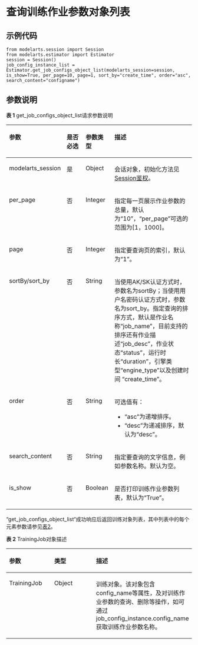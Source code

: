 # 查询训练作业参数对象列表<a name="modelarts_04_0175"></a>

## 示例代码<a name="zh-cn_topic_0170904402_section35881040102516"></a>

```
from modelarts.session import Session
from modelarts.estimator import Estimator
session = Session()
job_config_instance_list = Estimator.get_job_configs_object_list(modelarts_session=session, is_show=True, per_page=10, page=1, sort_by="create_time", order="asc", search_content="configname")
```

## 参数说明<a name="zh-cn_topic_0170904402_section0599140112517"></a>

**表 1**  get\_job\_configs\_object\_list请求参数说明

<a name="zh-cn_topic_0170904402_table160254042515"></a>
<table><thead align="left"><tr id="zh-cn_topic_0170904402_row141641202511"><th class="cellrowborder" valign="top" width="21.637836216378364%" id="mcps1.2.5.1.1"><p id="zh-cn_topic_0170904402_p11941182519"><a name="zh-cn_topic_0170904402_p11941182519"></a><a name="zh-cn_topic_0170904402_p11941182519"></a>参数</p>
</th>
<th class="cellrowborder" valign="top" width="13.518648135186481%" id="mcps1.2.5.1.2"><p id="zh-cn_topic_0170904402_p186297590913"><a name="zh-cn_topic_0170904402_p186297590913"></a><a name="zh-cn_topic_0170904402_p186297590913"></a>是否必选</p>
</th>
<th class="cellrowborder" valign="top" width="15.718428157184283%" id="mcps1.2.5.1.3"><p id="zh-cn_topic_0170904402_p611141142510"><a name="zh-cn_topic_0170904402_p611141142510"></a><a name="zh-cn_topic_0170904402_p611141142510"></a>参数类型</p>
</th>
<th class="cellrowborder" valign="top" width="49.12508749125088%" id="mcps1.2.5.1.4"><p id="zh-cn_topic_0170904402_p917419250"><a name="zh-cn_topic_0170904402_p917419250"></a><a name="zh-cn_topic_0170904402_p917419250"></a>描述</p>
</th>
</tr>
</thead>
<tbody><tr id="zh-cn_topic_0170904402_row811541192518"><td class="cellrowborder" valign="top" width="21.637836216378364%" headers="mcps1.2.5.1.1 "><p id="zh-cn_topic_0170904402_p6891421842"><a name="zh-cn_topic_0170904402_p6891421842"></a><a name="zh-cn_topic_0170904402_p6891421842"></a>modelarts_session</p>
</td>
<td class="cellrowborder" valign="top" width="13.518648135186481%" headers="mcps1.2.5.1.2 "><p id="zh-cn_topic_0170904402_p68972047"><a name="zh-cn_topic_0170904402_p68972047"></a><a name="zh-cn_topic_0170904402_p68972047"></a>是</p>
</td>
<td class="cellrowborder" valign="top" width="15.718428157184283%" headers="mcps1.2.5.1.3 "><p id="zh-cn_topic_0170904402_p158912219419"><a name="zh-cn_topic_0170904402_p158912219419"></a><a name="zh-cn_topic_0170904402_p158912219419"></a>Object</p>
</td>
<td class="cellrowborder" valign="top" width="49.12508749125088%" headers="mcps1.2.5.1.4 "><p id="zh-cn_topic_0170904402_p1689152543"><a name="zh-cn_topic_0170904402_p1689152543"></a><a name="zh-cn_topic_0170904402_p1689152543"></a>会话对象，初始化方法见<a href="Session鉴权概述.md">Session鉴权</a>。</p>
</td>
</tr>
<tr id="zh-cn_topic_0170904402_row16195453115"><td class="cellrowborder" valign="top" width="21.637836216378364%" headers="mcps1.2.5.1.1 "><p id="zh-cn_topic_0170904402_p685762812445"><a name="zh-cn_topic_0170904402_p685762812445"></a><a name="zh-cn_topic_0170904402_p685762812445"></a>per_page</p>
</td>
<td class="cellrowborder" valign="top" width="13.518648135186481%" headers="mcps1.2.5.1.2 "><p id="zh-cn_topic_0170904402_p1585762812442"><a name="zh-cn_topic_0170904402_p1585762812442"></a><a name="zh-cn_topic_0170904402_p1585762812442"></a>否</p>
</td>
<td class="cellrowborder" valign="top" width="15.718428157184283%" headers="mcps1.2.5.1.3 "><p id="zh-cn_topic_0170904402_p10857528154416"><a name="zh-cn_topic_0170904402_p10857528154416"></a><a name="zh-cn_topic_0170904402_p10857528154416"></a>Integer</p>
</td>
<td class="cellrowborder" valign="top" width="49.12508749125088%" headers="mcps1.2.5.1.4 "><p id="zh-cn_topic_0170904402_p9857202812442"><a name="zh-cn_topic_0170904402_p9857202812442"></a><a name="zh-cn_topic_0170904402_p9857202812442"></a>指定每一页展示作业参数的总量，默认为<span class="parmname" id="parmname12111174310571"><a name="parmname12111174310571"></a><a name="parmname12111174310571"></a>“10”</span>，<span class="parmvalue" id="zh-cn_topic_0170904402_parmvalue4264192562810"><a name="zh-cn_topic_0170904402_parmvalue4264192562810"></a><a name="zh-cn_topic_0170904402_parmvalue4264192562810"></a>“per_page”</span>可选的范围为[1，1000]。</p>
</td>
</tr>
<tr id="zh-cn_topic_0170904402_row07900451112"><td class="cellrowborder" valign="top" width="21.637836216378364%" headers="mcps1.2.5.1.1 "><p id="zh-cn_topic_0170904402_p1785762812442"><a name="zh-cn_topic_0170904402_p1785762812442"></a><a name="zh-cn_topic_0170904402_p1785762812442"></a>page</p>
</td>
<td class="cellrowborder" valign="top" width="13.518648135186481%" headers="mcps1.2.5.1.2 "><p id="zh-cn_topic_0170904402_p685712810442"><a name="zh-cn_topic_0170904402_p685712810442"></a><a name="zh-cn_topic_0170904402_p685712810442"></a>否</p>
</td>
<td class="cellrowborder" valign="top" width="15.718428157184283%" headers="mcps1.2.5.1.3 "><p id="zh-cn_topic_0170904402_p13857128134410"><a name="zh-cn_topic_0170904402_p13857128134410"></a><a name="zh-cn_topic_0170904402_p13857128134410"></a>Integer</p>
</td>
<td class="cellrowborder" valign="top" width="49.12508749125088%" headers="mcps1.2.5.1.4 "><p id="zh-cn_topic_0170904402_p1085717285447"><a name="zh-cn_topic_0170904402_p1085717285447"></a><a name="zh-cn_topic_0170904402_p1085717285447"></a>指定要查询页的索引，默认为<span class="parmname" id="parmname162371646165711"><a name="parmname162371646165711"></a><a name="parmname162371646165711"></a>“1”</span>。</p>
</td>
</tr>
<tr id="zh-cn_topic_0170904402_row116444671117"><td class="cellrowborder" valign="top" width="21.637836216378364%" headers="mcps1.2.5.1.1 "><p id="zh-cn_topic_0170904402_p5857112819448"><a name="zh-cn_topic_0170904402_p5857112819448"></a><a name="zh-cn_topic_0170904402_p5857112819448"></a>sortBy/sort_by</p>
</td>
<td class="cellrowborder" valign="top" width="13.518648135186481%" headers="mcps1.2.5.1.2 "><p id="zh-cn_topic_0170904402_p19857152817443"><a name="zh-cn_topic_0170904402_p19857152817443"></a><a name="zh-cn_topic_0170904402_p19857152817443"></a>否</p>
</td>
<td class="cellrowborder" valign="top" width="15.718428157184283%" headers="mcps1.2.5.1.3 "><p id="zh-cn_topic_0170904402_p68573282448"><a name="zh-cn_topic_0170904402_p68573282448"></a><a name="zh-cn_topic_0170904402_p68573282448"></a>String</p>
</td>
<td class="cellrowborder" valign="top" width="49.12508749125088%" headers="mcps1.2.5.1.4 "><p id="zh-cn_topic_0170904402_p17530232175418"><a name="zh-cn_topic_0170904402_p17530232175418"></a><a name="zh-cn_topic_0170904402_p17530232175418"></a>当使用AK/SK认证方式时，参数名为sortBy；当使用用户名密码认证方式时，参数名为sort_by。指定查询的排序方式，默认是作业名称<span class="parmvalue" id="zh-cn_topic_0170904402_parmvalue072385112110"><a name="zh-cn_topic_0170904402_parmvalue072385112110"></a><a name="zh-cn_topic_0170904402_parmvalue072385112110"></a>“job_name”</span>，目前支持的排序还有作业描述<span class="parmvalue" id="zh-cn_topic_0170904402_parmvalue2035833872119"><a name="zh-cn_topic_0170904402_parmvalue2035833872119"></a><a name="zh-cn_topic_0170904402_parmvalue2035833872119"></a>“job_desc”</span>，作业状态<span class="parmvalue" id="zh-cn_topic_0170904402_parmvalue103787119232"><a name="zh-cn_topic_0170904402_parmvalue103787119232"></a><a name="zh-cn_topic_0170904402_parmvalue103787119232"></a>“status”</span>，运行时长<span class="parmvalue" id="zh-cn_topic_0170904402_parmvalue08891037233"><a name="zh-cn_topic_0170904402_parmvalue08891037233"></a><a name="zh-cn_topic_0170904402_parmvalue08891037233"></a>“duration”</span>，引擎类型<span class="parmvalue" id="zh-cn_topic_0170904402_parmvalue1325515692210"><a name="zh-cn_topic_0170904402_parmvalue1325515692210"></a><a name="zh-cn_topic_0170904402_parmvalue1325515692210"></a>“engine_type”</span>以及创建时间&nbsp;<span class="parmvalue" id="zh-cn_topic_0170904402_parmvalue15946316182318"><a name="zh-cn_topic_0170904402_parmvalue15946316182318"></a><a name="zh-cn_topic_0170904402_parmvalue15946316182318"></a>“create_time”</span>。</p>
</td>
</tr>
<tr id="zh-cn_topic_0170904402_row02401646131113"><td class="cellrowborder" valign="top" width="21.637836216378364%" headers="mcps1.2.5.1.1 "><p id="zh-cn_topic_0170904402_p4857428104419"><a name="zh-cn_topic_0170904402_p4857428104419"></a><a name="zh-cn_topic_0170904402_p4857428104419"></a>order</p>
</td>
<td class="cellrowborder" valign="top" width="13.518648135186481%" headers="mcps1.2.5.1.2 "><p id="zh-cn_topic_0170904402_p1785712287447"><a name="zh-cn_topic_0170904402_p1785712287447"></a><a name="zh-cn_topic_0170904402_p1785712287447"></a>否</p>
</td>
<td class="cellrowborder" valign="top" width="15.718428157184283%" headers="mcps1.2.5.1.3 "><p id="zh-cn_topic_0170904402_p9857142824415"><a name="zh-cn_topic_0170904402_p9857142824415"></a><a name="zh-cn_topic_0170904402_p9857142824415"></a>String</p>
</td>
<td class="cellrowborder" valign="top" width="49.12508749125088%" headers="mcps1.2.5.1.4 "><p id="zh-cn_topic_0170904402_p1385819280441"><a name="zh-cn_topic_0170904402_p1385819280441"></a><a name="zh-cn_topic_0170904402_p1385819280441"></a>可选值有：</p>
<a name="zh-cn_topic_0170904402_ul11858152894418"></a><a name="zh-cn_topic_0170904402_ul11858152894418"></a><ul id="zh-cn_topic_0170904402_ul11858152894418"><li><span class="parmvalue" id="parmvalue1948495410571"><a name="parmvalue1948495410571"></a><a name="parmvalue1948495410571"></a>“asc”</span>为递增排序。</li><li><span class="parmvalue" id="parmvalue3873155916573"><a name="parmvalue3873155916573"></a><a name="parmvalue3873155916573"></a>“desc”</span>为递减排序，默认为“desc”。</li></ul>
</td>
</tr>
<tr id="zh-cn_topic_0170904402_row204121046151111"><td class="cellrowborder" valign="top" width="21.637836216378364%" headers="mcps1.2.5.1.1 "><p id="zh-cn_topic_0170904402_p1885832812448"><a name="zh-cn_topic_0170904402_p1885832812448"></a><a name="zh-cn_topic_0170904402_p1885832812448"></a>search_content</p>
</td>
<td class="cellrowborder" valign="top" width="13.518648135186481%" headers="mcps1.2.5.1.2 "><p id="zh-cn_topic_0170904402_p685812819445"><a name="zh-cn_topic_0170904402_p685812819445"></a><a name="zh-cn_topic_0170904402_p685812819445"></a>否</p>
</td>
<td class="cellrowborder" valign="top" width="15.718428157184283%" headers="mcps1.2.5.1.3 "><p id="zh-cn_topic_0170904402_p18581428184418"><a name="zh-cn_topic_0170904402_p18581428184418"></a><a name="zh-cn_topic_0170904402_p18581428184418"></a>String</p>
</td>
<td class="cellrowborder" valign="top" width="49.12508749125088%" headers="mcps1.2.5.1.4 "><p id="zh-cn_topic_0170904402_p138583282447"><a name="zh-cn_topic_0170904402_p138583282447"></a><a name="zh-cn_topic_0170904402_p138583282447"></a>指定要查询的文字信息，例如参数名称。默认为空。</p>
</td>
</tr>
<tr id="row9886183795413"><td class="cellrowborder" valign="top" width="21.637836216378364%" headers="mcps1.2.5.1.1 "><p id="p17887193765410"><a name="p17887193765410"></a><a name="p17887193765410"></a>is_show</p>
</td>
<td class="cellrowborder" valign="top" width="13.518648135186481%" headers="mcps1.2.5.1.2 "><p id="p198878374547"><a name="p198878374547"></a><a name="p198878374547"></a>否</p>
</td>
<td class="cellrowborder" valign="top" width="15.718428157184283%" headers="mcps1.2.5.1.3 "><p id="p128873378549"><a name="p128873378549"></a><a name="p128873378549"></a>Boolean</p>
</td>
<td class="cellrowborder" valign="top" width="49.12508749125088%" headers="mcps1.2.5.1.4 "><p id="p1388716377547"><a name="p1388716377547"></a><a name="p1388716377547"></a>是否打印训练作业参数列表，默认为<span class="parmname" id="parmname149501148582"><a name="parmname149501148582"></a><a name="parmname149501148582"></a>“True”</span>。</p>
</td>
</tr>
</tbody>
</table>

“get\_job\_configs\_object\_list“成功响应后返回训练对象列表，其中列表中的每个元素参数请参见[表2](#zh-cn_topic_0160436006_table973120224596)。

**表 2**  TrainingJob对象描述

<a name="zh-cn_topic_0160436006_table973120224596"></a>
<table><thead align="left"><tr id="zh-cn_topic_0160436006_row2731522195910"><th class="cellrowborder" valign="top" width="24.91249124912491%" id="mcps1.2.4.1.1"><p id="zh-cn_topic_0160436006_p57306225598"><a name="zh-cn_topic_0160436006_p57306225598"></a><a name="zh-cn_topic_0160436006_p57306225598"></a>参数</p>
</th>
<th class="cellrowborder" valign="top" width="24.152415241524153%" id="mcps1.2.4.1.2"><p id="zh-cn_topic_0160436006_p117308225593"><a name="zh-cn_topic_0160436006_p117308225593"></a><a name="zh-cn_topic_0160436006_p117308225593"></a>类型</p>
</th>
<th class="cellrowborder" valign="top" width="50.935093509350935%" id="mcps1.2.4.1.3"><p id="zh-cn_topic_0160436006_p2730132255915"><a name="zh-cn_topic_0160436006_p2730132255915"></a><a name="zh-cn_topic_0160436006_p2730132255915"></a>描述</p>
</th>
</tr>
</thead>
<tbody><tr id="zh-cn_topic_0160436006_row1873172215912"><td class="cellrowborder" valign="top" width="24.91249124912491%" headers="mcps1.2.4.1.1 "><p id="zh-cn_topic_0160436006_p4731322145919"><a name="zh-cn_topic_0160436006_p4731322145919"></a><a name="zh-cn_topic_0160436006_p4731322145919"></a>TrainingJob</p>
</td>
<td class="cellrowborder" valign="top" width="24.152415241524153%" headers="mcps1.2.4.1.2 "><p id="zh-cn_topic_0160436006_p117311922115916"><a name="zh-cn_topic_0160436006_p117311922115916"></a><a name="zh-cn_topic_0160436006_p117311922115916"></a>Object</p>
</td>
<td class="cellrowborder" valign="top" width="50.935093509350935%" headers="mcps1.2.4.1.3 "><p id="p11201122121013"><a name="p11201122121013"></a><a name="p11201122121013"></a>训练对象。该对象包含config_name等属性，及对训练作业参数的查询、删除等操作，如可通过job_config_instance.config_name获取训练作业参数名称。</p>
</td>
</tr>
</tbody>
</table>

